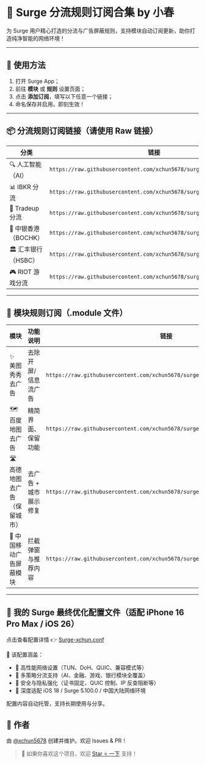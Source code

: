 # 🚀 Surge 分流规则订阅合集 by 小春

为 Surge 用户精心打造的分流与广告屏蔽规则，支持模块自动订阅更新，助你打造纯净智能的网络环境！

---

## 🧩 使用方法

1. 打开 Surge App；
2. 前往 **模块** 或 **规则** 设置页面；
3. 点击 **添加订阅**，填写以下任意一个链接；
4. 命名保存并启用，即刻生效！

---

## 📦 分流规则订阅链接（请使用 Raw 链接）

| 分类 | 链接 |
|------|------|
| 🔍 人工智能（AI） | `https://raw.githubusercontent.com/xchun5678/surge/main/AI.list` |
| 📊 IBKR 分流 | `https://raw.githubusercontent.com/xchun5678/surge/main/IBKR.list` |
| 🧠 Tradeup 分流 | `https://raw.githubusercontent.com/xchun5678/surge/main/tradeup.list` |
| 🏦 中银香港（BOCHK） | `https://raw.githubusercontent.com/xchun5678/surge/main/BOCHK.list` |
| 🏛️ 汇丰银行（HSBC） | `https://raw.githubusercontent.com/xchun5678/surge/main/HSBC.list` |
| 🎮 RIOT 游戏分流 | `https://raw.githubusercontent.com/xchun5678/surge/main/riot.list` |

---

## 📱 模块规则订阅（.module 文件）

| 模块 | 功能说明 | 链接 |
|------|----------|------|
| ✨ 美图秀秀去广告 | 去除开屏/信息流广告 | `https://raw.githubusercontent.com/xchun5678/surge/main/meitu_clean.module` |
| 🗺️ 百度地图去广告 | 精简界面、保留功能 | `https://raw.githubusercontent.com/xchun5678/surge/main/baidu_map_clean.module` |
| 🛣️ 高德地图去广告（保留城市） | 去广告 + 城市展示修复 | `https://raw.githubusercontent.com/xchun5678/surge/main/gaode_clean.module` |
| 📶 中国移动广告屏蔽模块 | 拦截弹窗与推荐内容 | `https://raw.githubusercontent.com/xchun5678/surge/main/yidong_mobile` |

---
## 🚀 我的 Surge 最终优化配置文件（适配 iPhone 16 Pro Max / iOS 26）

点击查看配置详情 👉 [Surge-xchun.conf](https://github.com/xchun5678/surge/blob/main/Surge-xchun.conf)

📌 该配置涵盖：
- 🔧 高性能网络设置（TUN、DoH、QUIC、兼容模式等）
- 🎯 多策略分流支持（AI、金融、游戏、银行模块全覆盖）
- 🔐 安全与隐私强化（证书固定、QUIC 控制、IP 反查阻断等）
- 📱 深度适配 iOS 18 / Surge 5.100.0 / 中国大陆网络环境

配置内容自动托管，支持长期使用与分享。

## 🧠 作者

由 [@xchun5678](https://github.com/xchun5678) 创建并维护。欢迎 Issues & PR！

> 🌟 如果你喜欢这个项目，欢迎 [Star ⭐️ 一下](https://github.com/xchun5678/surge) 支持！


